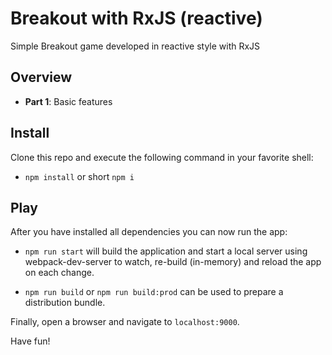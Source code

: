 # Breakout with RxJS (reactive)
Simple Breakout game developed in reactive style with RxJS

## Overview

- **Part 1**: Basic features

## Install

Clone this repo and execute the following command in your favorite shell:

* `npm install` or short `npm i`

## Play

After you have installed all dependencies you can now run the app:

* `npm run start` will build the application and start a local server using webpack-dev-server to watch, re-build (in-memory) and reload the app on each change.

* `npm run build` or `npm run build:prod` can be used to prepare a distribution bundle.

Finally, open a browser and navigate to `localhost:9000`.

Have fun!